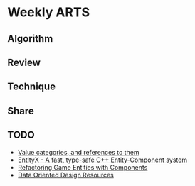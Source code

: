 # Weekly ARTS

## Algorithm

## Review

## Technique

## Share

## TODO

- [Value categories, and references to them](https://docs.microsoft.com/en-us/windows/uwp/cpp-and-winrt-apis/cpp-value-categories)
- [EntityX - A fast, type-safe C++ Entity-Component system](https://github.com/alecthomas/entityx)
- [Refactoring Game Entities with Components](http://cowboyprogramming.com/2007/01/05/evolve-your-heirachy/)
- [Data Oriented Design Resources](https://github.com/dbartolini/data-oriented-design)
